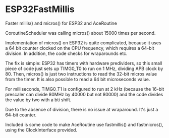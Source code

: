 # ESP32FastMillis
Faster millis() and micros() for ESP32 and AceRoutine

CoroutineScheduler was calling micros() about 15000 times per second.

Implementation of micros() on ESP32 is quite complicated, because it uses a 64 bit counter clocked on the CPU frequency, which requires a 64-bit division. In addition, the code checks for wraparounds etc.

The fix is simple: ESP32 has timers with hardware predividers, so this small piece of code just sets up TIMG0_T0 to run on 1 MHz, dividing APB clock by 80. Then, micros() is just two instructions to read the 32-bit micros value from the timer. It is also possible to read a 64 bit microseconds value.

For milliseconds, TIMG0_T1 is configured to run at 2 kHz (because the 16-bit prescaler can divide 80MHz by 40000 but not 80000) and the code divides the value by two with a bti shift.

Due to the absence of division, there is no issue at wraparound. It's just a 64-bit counter.

Included is some code to make AceRoutine use fastmillis() and fastmicros(), using the ClockInterface provided.



